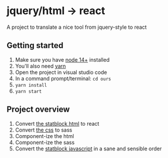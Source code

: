 # jquery/html -> react

A project to translate a nice tool from jquery-style to react

## Getting started

1. Make sure you have [node 14+](https://nodejs.org) installed
2. You'll also need [yarn](https://yarnpkg.com/latest.msi)
3. Open the project in visual studio code
4. In a command prompt/terminal: `cd ours`
5. `yarn install`
6. `yarn start`

## Project overview

1. Convert [the statblock html](original/dnd/dnd-statblock.html) to react
2. Convert [the css](original/dnd/css) to sass
3. Component-ize the html
4. Component-ize the sass
5. Convert the [statblock javascript](original/dnd/js/statblock-script.js) in a sane and sensible order
